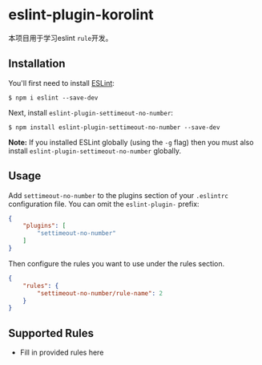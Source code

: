 # eslint-plugin-korolint

本项目用于学习eslint `rule`开发。

## Installation

You'll first need to install [ESLint](http://eslint.org):

```
$ npm i eslint --save-dev
```

Next, install `eslint-plugin-settimeout-no-number`:

```
$ npm install eslint-plugin-settimeout-no-number --save-dev
```

**Note:** If you installed ESLint globally (using the `-g` flag) then you must also install `eslint-plugin-settimeout-no-number` globally.

## Usage

Add `settimeout-no-number` to the plugins section of your `.eslintrc` configuration file. You can omit the `eslint-plugin-` prefix:

```json
{
    "plugins": [
        "settimeout-no-number"
    ]
}
```


Then configure the rules you want to use under the rules section.

```json
{
    "rules": {
        "settimeout-no-number/rule-name": 2
    }
}
```

## Supported Rules

* Fill in provided rules here





